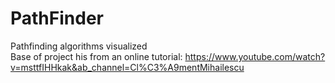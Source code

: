 # PathFinder
Pathfinding algorithms visualized<br/>
Base of project his from an online tutorial: https://www.youtube.com/watch?v=msttfIHHkak&ab_channel=Cl%C3%A9mentMihailescu
